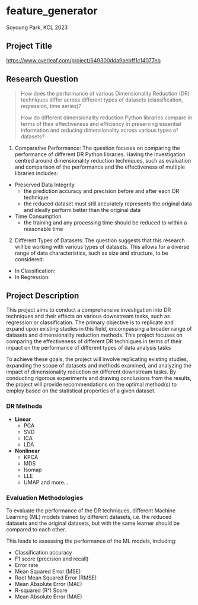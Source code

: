 # feature_generator
Soyoung Park, KCL 2023

## Project Title
https://www.overleaf.com/project/649300dda9aebff1c14077eb

## Research Question
> How does the performance of various Dimensionality Reduction (DR) techniques differ across different types of datasets (classification, regression, time series)?
>
> How do different dimensionality reduction Python libraries compare in terms of their effectiveness and efficiency in preserving essential information and reducing dimensionality across various types of datasets?

1. Comparative Performance: The question focuses on comparing the performance of different DR Python libraries. Having the investigation centred around dimensionality reduction techniques, such as evaluation and comparison of the performance and the effectiveness of multiple libraries includes:
- Preserved Data Integrity
  - the prediction accuracy and precision before and after each DR technique
  - the reduced dataset must still accurately represents the original data and ideally perform better than the original data
- Time Consumption
  - the training and any processing time should be reduced to within a reasonable time

2. Different Types of Datasets: The question suggests that this research will be working with various types of datasets. This allows for a diverse range of data characteristics, such as size and structure, to be considered:
- In Classification:
- In Regression:

## Project Description
This project aims to conduct a comprehensive investigation into DR techniques and their effects on various downstream tasks, such as regression or classification. The primary objective is to replicate and expand upon existing studies in this field, encompassing a broader range of datasets and dimensionality reduction methods. This project focuses on comparing the effectiveness of different DR techniques in terms of their impact on the performance of different types of data analysis tasks

<!-- Furthermore, the project will delve into the relationship between the statistical properties of datasets and the performance of different dimensionality reduction methods. By analyzing this correlation, valuable insights can be gained, potentially leading to the identification of optimal methods for specific dataset characteristics. -->

<!-- One of the key anticipated outcomes of this project is the development of a unified dimensionality reduction suite. This suite will consolidate a wide array of existing methods into a single library, offering a cohesive and standardized interface. This consolidated suite will provide researchers and practitioners with a convenient tool to explore and utilize various dimensionality reduction techniques efficiently. -->

To achieve these goals, the project will involve replicating existing studies, expanding the scope of datasets and methods examined, and analyzing the impact of dimensionality reduction on different downstream tasks. By conducting rigorous experiments and drawing conclusions from the results, the project will provide recommendations on the optimal method(s) to employ based on the statistical properties of a given dataset.

<!-- Overall, this project aims to contribute to the field of dimensionality reduction by deepening our understanding of the effects of different techniques, facilitating the development of a unified library, and offering practical guidelines for selecting suitable methods based on dataset characteristics. -->

### DR Methods
- **Linear**
  - PCA
  - SVD
  - ICA
  - LDA
- **Nonlinear**
  - KPCA
  - MDS
  - Isomap
  - LLE
  - UMAP
 and more...

 ### Evaluation Methodologies
 To evaluate the performance of the DR techniques, different Machine Learning (ML) models trained by different datasets, i.e. the reduced datasets and the original datasets, but with the same learner should be compared to each other.
 
 This leads to assessing the performance of the ML models, including:
- Classification accuracy
- F1 score (precision and recall)
- Error rate
- Mean Squared Error (MSE)
- Root Mean Squared Error (RMSE)
- Mean Absolute Error (MAE)
- R-squared (R²) Score
- Mean Absolute Error (MAE)